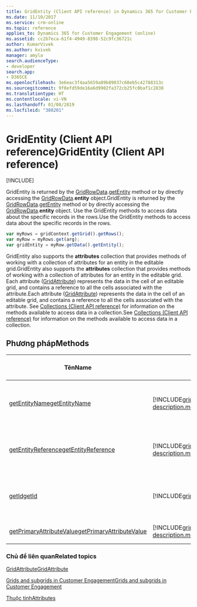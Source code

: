 ```yaml
---
title: GridEntity (Client API reference) in Dynamics 365 for Customer Engagement| MicrosoftDocs
ms.date: 11/10/2017
ms.service: crm-online
ms.topic: reference
applies_to: Dynamics 365 for Customer Engagement (online)
ms.assetid: cc2b7eca-61f4-4949-8398-52c9fc36721c
author: KumarVivek
ms.author: kvivek
manager: amyla
search.audienceType:
- developer
search.app:
- D365CE
ms.openlocfilehash: 3e6eac3f4aa5659a89b89037c60eb5c42788313c
ms.sourcegitcommit: 9f0efd59de16a6d9902fa372cb25fc0baf1c2838
ms.translationtype: HT
ms.contentlocale: vi-VN
ms.lasthandoff: 01/08/2019
ms.locfileid: "388201"
---
```

# <a name="gridentity-client-api-reference"></a><span data-ttu-id="a5b05-102">GridEntity (Client API reference)</span><span class="sxs-lookup"><span data-stu-id="a5b05-102">GridEntity (Client API reference)</span></span>

[!INCLUDE[](../../../../includes/cc_applies_to_update_9_0_0.md)]

<span data-ttu-id="a5b05-103">GridEntity is returned by the [GridRowData](gridrowdata.md).[getEntity](gridrowdata/getEntity.md) method or by directly accessing the [GridRowData](gridrowdata.md).**entity** object.</span><span class="sxs-lookup"><span data-stu-id="a5b05-103">GridEntity is returned by the [GridRowData](gridrowdata.md).[getEntity](gridrowdata/getEntity.md) method or by directly accessing the [GridRowData](gridrowdata.md).**entity** object.</span></span> <span data-ttu-id="a5b05-104">Use the GridEntity methods to access data about the specific records in the rows.</span><span class="sxs-lookup"><span data-stu-id="a5b05-104">Use the GridEntity methods to access data about the specific records in the rows.</span></span>

```JavaScript
var myRows = gridContext.getGrid().getRows();
var myRow = myRows.get(arg);
var gridEntity = myRow.getData().getEntity();
```

<span data-ttu-id="a5b05-105">GridEntity also supports the **attributes** collection that provides methods of working with a collection of attributes for an entity in the editable grid.</span><span class="sxs-lookup"><span data-stu-id="a5b05-105">GridEntity also supports the **attributes** collection that provides methods of working with a collection of attributes for an entity in the editable grid.</span></span> <span data-ttu-id="a5b05-106">Each attribute ([GridAttribute](gridattribute.md)) represents the data in the cell of an editable grid, and contains a reference to all the cells associated with the attribute.</span><span class="sxs-lookup"><span data-stu-id="a5b05-106">Each attribute ([GridAttribute](gridattribute.md)) represents the data in the cell of an editable grid, and contains a reference to all the cells associated with the attribute.</span></span> <span data-ttu-id="a5b05-107">See [Collections (Client API reference)](../collections.md) for information on the methods available to access data in a collection.</span><span class="sxs-lookup"><span data-stu-id="a5b05-107">See [Collections (Client API reference)](../collections.md) for information on the methods available to access data in a collection.</span></span>

## <a name="methods"></a><span data-ttu-id="a5b05-108">Phương pháp</span><span class="sxs-lookup"><span data-stu-id="a5b05-108">Methods</span></span>

|                                <span data-ttu-id="a5b05-109">Tên</span><span class="sxs-lookup"><span data-stu-id="a5b05-109">Name</span></span>                                |                                                             <span data-ttu-id="a5b05-110">Mô tả</span><span class="sxs-lookup"><span data-stu-id="a5b05-110">Description</span></span>                                                              |        <span data-ttu-id="a5b05-111">Có sẵn cho</span><span class="sxs-lookup"><span data-stu-id="a5b05-111">Available for</span></span>         |
|--------------------------------------------------------------------|--------------------------------------------------------------------------------------------------------------------------------------|------------------------------|
|            [<span data-ttu-id="a5b05-112">getEntityName</span><span class="sxs-lookup"><span data-stu-id="a5b05-112">getEntityName</span></span>](gridentity/getEntityName.md)            |            [!INCLUDE[gridentity/includes/getEntityName-description.md](gridentity/includes/getEntityName-description.md)]            | <span data-ttu-id="a5b05-113">Read-only and editable grids</span><span class="sxs-lookup"><span data-stu-id="a5b05-113">Read-only and editable grids</span></span> |
|       [<span data-ttu-id="a5b05-114">getEntityReference</span><span class="sxs-lookup"><span data-stu-id="a5b05-114">getEntityReference</span></span>](gridentity/getEntityReference.md)       |       [!INCLUDE[gridentity/includes/getEntityReference-description.md](gridentity/includes/getEntityReference-description.md)]       | <span data-ttu-id="a5b05-115">Read-only and editable grids</span><span class="sxs-lookup"><span data-stu-id="a5b05-115">Read-only and editable grids</span></span> |
|                    [<span data-ttu-id="a5b05-116">getId</span><span class="sxs-lookup"><span data-stu-id="a5b05-116">getId</span></span>](gridentity/getId.md)                    |                    [!INCLUDE[gridentity/includes/getId-description.md](gridentity/includes/getId-description.md)]                    | <span data-ttu-id="a5b05-117">Read-only and editable grids</span><span class="sxs-lookup"><span data-stu-id="a5b05-117">Read-only and editable grids</span></span> |
| [<span data-ttu-id="a5b05-118">getPrimaryAttributeValue</span><span class="sxs-lookup"><span data-stu-id="a5b05-118">getPrimaryAttributeValue</span></span>](gridentity/getPrimaryAttributeValue.md) | [!INCLUDE[gridentity/includes/getPrimaryAttributeValue-description.md](gridentity/includes/getPrimaryAttributeValue-description.md)] |        <span data-ttu-id="a5b05-119">Read-only grid</span><span class="sxs-lookup"><span data-stu-id="a5b05-119">Read-only grid</span></span>        |

### <a name="related-topics"></a><span data-ttu-id="a5b05-120">Chủ đề liên quan</span><span class="sxs-lookup"><span data-stu-id="a5b05-120">Related topics</span></span>

[<span data-ttu-id="a5b05-121">GridAttribute</span><span class="sxs-lookup"><span data-stu-id="a5b05-121">GridAttribute</span></span>](gridattribute.md)

[<span data-ttu-id="a5b05-122">Grids and subgrids in Customer Engagement</span><span class="sxs-lookup"><span data-stu-id="a5b05-122">Grids and subgrids in Customer Engagement</span></span>](../grids.md)

[<span data-ttu-id="a5b05-123">Thuộc tính</span><span class="sxs-lookup"><span data-stu-id="a5b05-123">Attributes</span></span>](../attributes.md)


